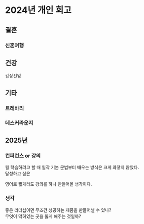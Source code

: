 # 2024년 개인 회고


## 결혼

### 신혼여행


## 건강

갑상선암 

## 기타


### 트레바리

### 데스커라운지



## 2025년

### 컨퍼런스 or 강의

뭘 학습하려고 할 때 일작 기본 문법부터 배우는 방식은 크게 와닿지 않았다.  
달성하고 싶은 

영어로 짧게라도 강의를 하나 만들어볼 생각이다.  


### 생각

좋은 리더십이면 무조건 성공하는 제품을 만들어낼 수 있나?  
무엇이 막혀있는 곳을 뚫게 해주는 것일까?  
